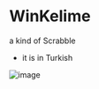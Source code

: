 # WinKelime
a kind of Scrabble
- it is in Turkish

![image](https://drive.google.com/uc?export=view&id=1GdTVbWkbjU8NrTx5EV2-TYqm7Etl9Yc3)
